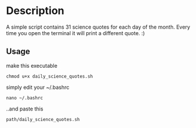 # Description

A simple script contains 31 science quotes for each day of the month. Every time you open the terminal it will print a different quote. :)



## Usage

make this executable 

`chmod u+x daily_science_quotes.sh`

simply edit your ~/.bashrc

`nano ~/.bashrc`

..and paste this

`path/daily_science_quotes.sh`
